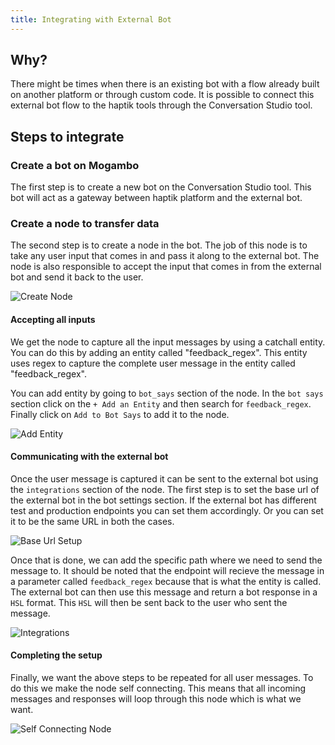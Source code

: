 ```yaml
---
title: Integrating with External Bot
---
```


## Why?
There might be times when there is an existing bot with a flow already built on another platform or through custom code. It is possible to connect this external bot flow to the haptik tools through the Conversation Studio tool.

## Steps to integrate

### Create a bot on Mogambo
The first step is to create a new bot on the Conversation Studio tool. This bot will act as a gateway between haptik platform and the external bot.

### Create a node to transfer data
The second step is to create a node in the bot. The job of this node is to take any user input that comes in and pass it along to the external bot. The node is also responsible to accept the input that comes in from the external bot and send it back to the user.

![Create Node](assets/integrating_external_bot_node.gif)

#### Accepting all inputs
We get the node to capture all the input messages by using a catchall entity. You can do this by adding an entity called "feedback_regex". This entity uses regex to capture the complete user message in the entity called "feedback_regex". 

You can add entity by going to `bot_says` section of the node. In the `bot says` section click on the `+ Add an Entity` and then search for `feedback_regex`. Finally click on `Add to Bot Says` to add it to the node.

![Add Entity](assets/integrating_external_bot_regex.gif)

#### Communicating with the external bot
Once the user message is captured it can be sent to the external bot using the `integrations` section of the node. The first step is to set the base url of the external bot in the bot settings section. If the external bot has different test and production endpoints you can set them accordingly. Or you can set it to be the same URL in both the cases.

![Base Url Setup](assets/integrating_external_bot_base_url.gif)

Once that is done, we can add the specific path where we need to send the message to. It should be noted that the endpoint will recieve the message in a parameter called `feedback_regex` because that is what the entity is called. The external bot can then use this message and return a bot response in a `HSL` format. This `HSL` will then be sent back to the user who sent the message.

![Integrations](assets/integrating_external_bot_integration.gif)


#### Completing the setup
Finally, we want the above steps to be repeated for all user messages. To do this we make the node self connecting. This means that all incoming messages and responses will loop through this node which is what we want.

![Self Connecting Node](assets/integrating_external_bot_self_connection.gif)